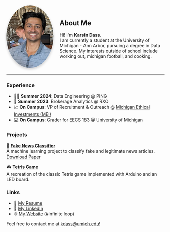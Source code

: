 <div style="display: flex; align-items: center; margin-bottom: 20px;">
  <img src="assets/image.png" alt="Profile Picture" width="150" height="200" 
       style="border-radius: 50%; object-fit: cover; margin-right: 20px; box-shadow: 0 4px 8px rgba(0,0,0,0.2);">

  <div>
    <h2>About Me</h2>
    <p>
      Hi! I'm <strong>Karsin Dass</strong>.<br>
      I am currently a student at the University of Michigan - Ann Arbor, pursuing a degree in 
      Data Science.  My interests outside of school include working out, michigan football, and cooking.    
    </p>
  </div>
</div>

---

### Experience

- 🏌️‍♂️ **Summer 2024**: Data Engineering @ PING  
- 🚛 **Summer 2023**: Brokerage Analytics @ RXO
- 📈 **On Campus**: VP of Recruitment & Outreach @ [Michigan Ethical Investments (MEI)](https://umichmei.com/)
- 💻 **On Campus**: Grader for EECS 183 @ University of Michigan   


### Projects
📰 **[Fake News Classifier](https://github.com/karsind/FakeNewsClassfier)**  
A machine learning project to classify fake and legitimate news articles.
[Download Paper](assets/Final_Report_FNC.pdf)   

🎮 **[Tetris Game](https://github.com/karsind/tetris)**  
A recreation of the classic Tetris game implemented with Arduino and an LED board.  


### Links
- 📄 [My Resume](assets/Karsin-Dass-Resume.pdf)  
- 💼 [My LinkedIn](https://www.linkedin.com/in/karsin-dass/)
- 🌐 [My Website](https://karsind.github.io/website/) (#infinite loop)

Feel free to contact me at kdass@umich.edu!
